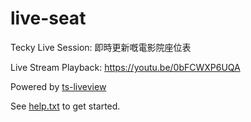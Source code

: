 # live-seat

Tecky Live Session: 即時更新嘅電影院座位表

Live Stream Playback: https://youtu.be/0bFCWXP6UQA

Powered by [ts-liveview](https://github.com/beenotung/ts-liveview/blob/v5/README.md)

See [help.txt](help.txt) to get started.
